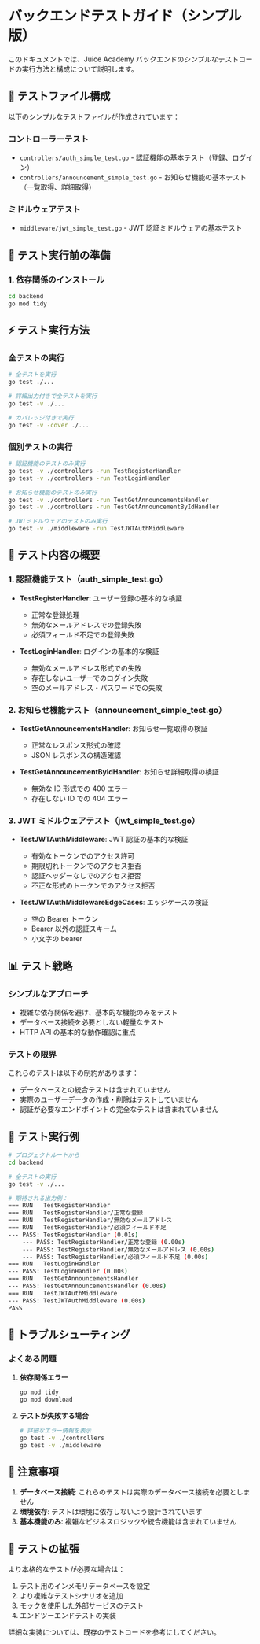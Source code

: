 # バックエンドテストガイド（シンプル版）

このドキュメントでは、Juice Academy バックエンドのシンプルなテストコードの実行方法と構成について説明します。

## 📁 テストファイル構成

以下のシンプルなテストファイルが作成されています：

### コントローラーテスト

- `controllers/auth_simple_test.go` - 認証機能の基本テスト（登録、ログイン）
- `controllers/announcement_simple_test.go` - お知らせ機能の基本テスト（一覧取得、詳細取得）

### ミドルウェアテスト

- `middleware/jwt_simple_test.go` - JWT 認証ミドルウェアの基本テスト

## 🚀 テスト実行前の準備

### 1. 依存関係のインストール

```bash
cd backend
go mod tidy
```

## ⚡ テスト実行方法

### 全テストの実行

```bash
# 全テストを実行
go test ./...

# 詳細出力付きで全テストを実行
go test -v ./...

# カバレッジ付きで実行
go test -v -cover ./...
```

### 個別テストの実行

```bash
# 認証機能のテストのみ実行
go test -v ./controllers -run TestRegisterHandler
go test -v ./controllers -run TestLoginHandler

# お知らせ機能のテストのみ実行
go test -v ./controllers -run TestGetAnnouncementsHandler
go test -v ./controllers -run TestGetAnnouncementByIdHandler

# JWTミドルウェアのテストのみ実行
go test -v ./middleware -run TestJWTAuthMiddleware
```

## 🧪 テスト内容の概要

### 1. 認証機能テスト（auth_simple_test.go）

- **TestRegisterHandler**: ユーザー登録の基本的な検証

  - 正常な登録処理
  - 無効なメールアドレスでの登録失敗
  - 必須フィールド不足での登録失敗

- **TestLoginHandler**: ログインの基本的な検証
  - 無効なメールアドレス形式での失敗
  - 存在しないユーザーでのログイン失敗
  - 空のメールアドレス・パスワードでの失敗

### 2. お知らせ機能テスト（announcement_simple_test.go）

- **TestGetAnnouncementsHandler**: お知らせ一覧取得の検証

  - 正常なレスポンス形式の確認
  - JSON レスポンスの構造確認

- **TestGetAnnouncementByIdHandler**: お知らせ詳細取得の検証
  - 無効な ID 形式での 400 エラー
  - 存在しない ID での 404 エラー

### 3. JWT ミドルウェアテスト（jwt_simple_test.go）

- **TestJWTAuthMiddleware**: JWT 認証の基本的な検証

  - 有効なトークンでのアクセス許可
  - 期限切れトークンでのアクセス拒否
  - 認証ヘッダーなしでのアクセス拒否
  - 不正な形式のトークンでのアクセス拒否

- **TestJWTAuthMiddlewareEdgeCases**: エッジケースの検証
  - 空の Bearer トークン
  - Bearer 以外の認証スキーム
  - 小文字の bearer

## 📊 テスト戦略

### シンプルなアプローチ

- 複雑な依存関係を避け、基本的な機能のみをテスト
- データベース接続を必要としない軽量なテスト
- HTTP API の基本的な動作確認に重点

### テストの限界

これらのテストは以下の制約があります：

- データベースとの統合テストは含まれていません
- 実際のユーザーデータの作成・削除はテストしていません
- 認証が必要なエンドポイントの完全なテストは含まれていません

## 🔄 テスト実行例

```bash
# プロジェクトルートから
cd backend

# 全テストの実行
go test -v ./...

# 期待される出力例：
=== RUN   TestRegisterHandler
=== RUN   TestRegisterHandler/正常な登録
=== RUN   TestRegisterHandler/無効なメールアドレス
=== RUN   TestRegisterHandler/必須フィールド不足
--- PASS: TestRegisterHandler (0.01s)
    --- PASS: TestRegisterHandler/正常な登録 (0.00s)
    --- PASS: TestRegisterHandler/無効なメールアドレス (0.00s)
    --- PASS: TestRegisterHandler/必須フィールド不足 (0.00s)
=== RUN   TestLoginHandler
--- PASS: TestLoginHandler (0.00s)
=== RUN   TestGetAnnouncementsHandler
--- PASS: TestGetAnnouncementsHandler (0.00s)
=== RUN   TestJWTAuthMiddleware
--- PASS: TestJWTAuthMiddleware (0.00s)
PASS
```

## 🐛 トラブルシューティング

### よくある問題

1. **依存関係エラー**

   ```bash
   go mod tidy
   go mod download
   ```

2. **テストが失敗する場合**
   ```bash
   # 詳細なエラー情報を表示
   go test -v ./controllers
   go test -v ./middleware
   ```

## 📝 注意事項

1. **データベース接続**: これらのテストは実際のデータベース接続を必要としません
2. **環境依存**: テストは環境に依存しないよう設計されています
3. **基本機能のみ**: 複雑なビジネスロジックや統合機能は含まれていません

## 🤝 テストの拡張

より本格的なテストが必要な場合は：

1. テスト用のインメモリデータベースを設定
2. より複雑なテストシナリオを追加
3. モックを使用した外部サービスのテスト
4. エンドツーエンドテストの実装

詳細な実装については、既存のテストコードを参考にしてください。

